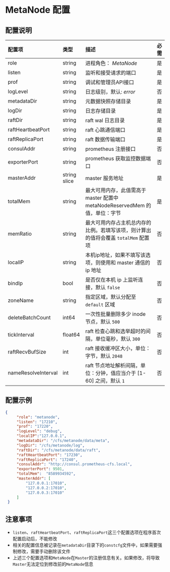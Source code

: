 # MetaNode 配置

## 配置说明

| 配置项                 | 类型           | 描述                                               | 必需 |
|:---------------------|:--------------|:--------------------------------------------------|:------|
| role                | string       | 进程角色： *MetaNode*                                 | 是  |
| listen              | string       | 监听和接受请求的端口                                       | 是  |
| prof                | string       | 调试和管理员API接口                                      | 是  |
| logLevel            | string       | 日志级别，默认: *error*                                 | 否  |
| metadataDir         | string       | 元数据快照存储目录                                        | 是  |
| logDir              | string       | 日志存储目录                                           | 是  |
| raftDir             | string       | raft wal 日志目录                                     | 是  |
| raftHeartbeatPort   | string       | raft 心跳通信端口                                       | 是  |
| raftReplicaPort     | string       | raft 数据传输端口                                       | 是  |
| consulAddr          | string       | prometheus 注册接口                                   | 否  |
| exporterPort        | string       | prometheus 获取监控数据端口                               | 否  |
| masterAddr          | string slice | master 服务地址                                       | 是  |
| totalMem            | string       | 最大可用内存，此值需高于 master 配置中 metaNodeReservedMem 的值，单位：字节 | 是  |
| memRatio            | string       | 最大可用内存占主机总内存的比例。若填写该项，则计算出的值将会覆盖 `totalMem` 配置项    | 否  |
| localIP             | string       | 本机ip地址，如果不填写该选项，则使用和 master 通信的 ip 地址                | 否  |
| bindIp              | bool         | 是否仅在本机 ip 上监听连接，默认 `false`                          | 否  |
| zoneName            | string       | 指定区域，默认分配至 `default` 区域                            | 否  |
| deleteBatchCount    | int64        | 一次性批量删除多少 inode 节点，默认 `500`                         | 否  |
| tickInterval        | float64      | raft 检查心跳和选举超时的间隔，单位毫秒，默认 `300`                    | 否  |
| raftRecvBufSize     | int          | raft 接收缓冲区大小，单位：字节，默认 `2048`                       | 否  |
| nameResolveInterval | int          | raft 节点地址解析间隔，单位：分钟，值应当介于 [1-60] 之间，默认 `1`           | 否  |

## 配置示例

``` json
{
     "role": "metanode",
     "listen": "17210",
     "prof": "17220",
     "logLevel": "debug",
     "localIP":"127.0.0.1",
     "metadataDir": "/cfs/metanode/data/meta",
     "logDir": "/cfs/metanode/log",
     "raftDir": "/cfs/metanode/data/raft",
     "raftHeartbeatPort": "17230",
     "raftReplicaPort": "17240",
     "consulAddr": "http://consul.prometheus-cfs.local",
     "exporterPort": 9501,
     "totalMem":  "8589934592",
     "masterAddr": [
         "127.0.0.1:17010",
         "127.0.0.2:17010",
         "127.0.0.3:17010"
     ]
 }
```

## 注意事项

-   `listen`、`raftHeartbeatPort`、`raftReplicaPort`这三个配置选项在程序首次配置启动后，不能修改
-   相关的配置信息被记录在`metadataDir`目录下的`constcfg`文件中，如果需要强制修改，需要手动删除该文件
-   上述三个配置选项和`MetaNode`在`Master`的注册信息有关。如果修改，将导致`Master`无法定位到修改前的`MetaNode`信息